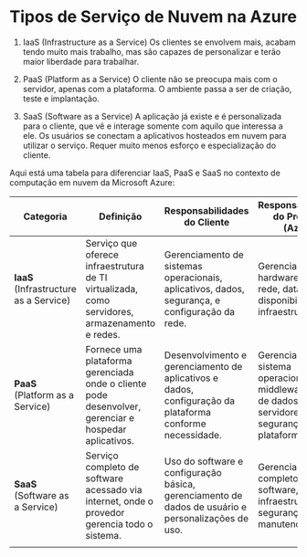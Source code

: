 # Tipos de Serviço de Nuvem na Azure

1. IaaS (Infrastructure as a Service)
Os clientes se envolvem mais, acabam tendo muito mais trabalho, mas são capazes de personalizar e terão maior liberdade para trabalhar.

2. PaaS (Platform as a Service)
O cliente não se preocupa mais com o servidor, apenas com a plataforma. O ambiente passa a ser de criação, teste e implantação.

3. SaaS (Software as a Service)
A aplicação já existe e é personalizada para o cliente, que vê e interage somente com aquilo que interessa a ele. Os usuários se conectam a aplicativos hosteados em nuvem para utilizar o serviço. Requer muito menos esforço e especialização do cliente.

Aqui está uma tabela para diferenciar IaaS, PaaS e SaaS no contexto de computação em nuvem da Microsoft Azure:

| **Categoria** | **Definição** | **Responsabilidades do Cliente** | **Responsabilidades do Provedor (Azure)** | **Exemplos (Azure)** |
| --- | --- | --- | --- | --- |
| **IaaS** (Infrastructure as a Service) | Serviço que oferece infraestrutura de TI virtualizada, como servidores, armazenamento e redes. | Gerenciamento de sistemas operacionais, aplicativos, dados, segurança, e configuração da rede. | Gerenciamento de hardware físico, rede, data center e disponibilidade de infraestrutura. | Azure Virtual Machines, Azure Storage |
| **PaaS** (Platform as a Service) | Fornece uma plataforma gerenciada onde o cliente pode desenvolver, gerenciar e hospedar aplicativos. | Desenvolvimento e gerenciamento de aplicativos e dados, configuração da plataforma conforme necessidade. | Gerenciamento de sistema operacional, middleware, banco de dados, servidores e segurança da plataforma. | Azure App Services, Azure SQL Database |
| **SaaS** (Software as a Service) | Serviço completo de software acessado via internet, onde o provedor gerencia todo o sistema. | Uso do software e configuração básica, gerenciamento de dados de usuário e personalizações de uso. | Gerenciamento completo do software, infraestrutura, segurança e manutenção. | Microsoft 365, Dynamics 365, Azure DevOps (como SaaS) |
|  |  |  |  |  |
